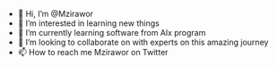 - 👋 Hi, I’m @Mzirawor
- 👀 I’m interested in learning new things
- 🌱 I’m currently learning software from Alx program 
- 💞️ I’m looking to collaborate on with experts on this amazing journey
- 📫 How to reach me Mzirawor on Twitter

<!---
Mzirawor/Mzirawor is a ✨ special ✨ repository because its `README.md` (this file) appears on your GitHub profile.
You can click the Preview link to take a look at your changes.
--->
